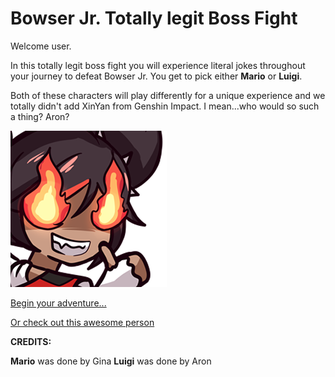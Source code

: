 # Bowser Jr. Totally legit Boss Fight

Welcome user.

In this totally legit boss fight you will experience literal jokes throughout your journey to defeat Bowser Jr. You get to pick either **Mario** or **Luigi**.

Both of these characters will play differently for a unique experience and we totally didn't add XinYan from Genshin Impact. I mean...who would so such a thing? Aron?

![Xinyan](img/Xinyan.png)

[Begin your adventure...](sequence/characterchoice.md)

[Or check out this awesome person](https://github.com/bmuellerhstat)


**CREDITS:**

**Mario** was done by Gina
**Luigi** was done by Aron